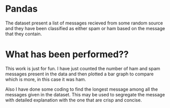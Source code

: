 # Pandas

The dataset present a list of messages recieved from some random source and they have been classified as either spam or ham based on the message that they contain.

# What has been performed??

This work is just for fun. I have just counted the number of ham and spam messages present in the data and then plotted a bar graph to compare which is more, in this case it was ham.

Also I have done some coding to find the longest message among all the messages given in the dataset. This may be used to segregate the message with detailed explanation with the one that are crisp and concise.